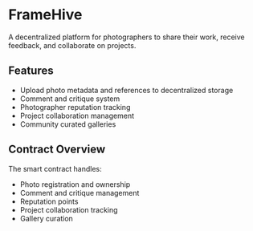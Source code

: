 # FrameHive

A decentralized platform for photographers to share their work, receive feedback, and collaborate on projects.

## Features
- Upload photo metadata and references to decentralized storage
- Comment and critique system
- Photographer reputation tracking
- Project collaboration management
- Community curated galleries

## Contract Overview
The smart contract handles:
- Photo registration and ownership
- Comment and critique management  
- Reputation points
- Project collaboration tracking
- Gallery curation